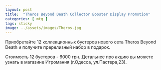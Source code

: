 ```yaml
---
layout: post
title:  "Theros Beyond Death Collector Booster Display Promotion"
categories: [ mtg ]
tags: sticky
image: ../assets/images/Theros.jpg
---
```


Приобретайте 12 коллекционных бустеров нового сета Theros Beyond Death и получите пререлизный набор в подарок. 

Стоимость 12 бустеров - 6000 грн. Детальнее про акцию вы можете узнать в магазине Игромания (г.Одесса, ул.Пастера,23).

